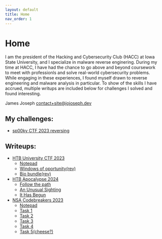 ```yaml
---
layout: default
title: Home
nav_order: 1
---
```


# Home

I am the president of the Hacking and Cybersecurity Club (HACC) at Iowa State University, and I specialize in malware reverse enginering. During my time at HACC, I have had the chance to go above and beyond coursework to meet with professionls and solve real-world cybersecurity problems. While engaging in these experiences, I found myself drawn to reverse engineering and malware analysis in particular. To show of the skills I have accrued, multiple writups are included below for challenges I solved and found interesting.

James Joseph
contact+site@jojoseph.dev

## My challenges:
- [sp00ky CTF 2023 reversing](https://github.com/JamesOttoJ/sp00ky_2023_rev)

## Writeups:
- [HTB University CTF 2023](./HTB_University_CTF_2023/directory)
    - [Notepad](./HTB_University_CTF_2023/notepad)
    - [Windows of oportunity(rev)](./HTB_University_CTF_2023/windows_of_opportunity)
    - [Bio bundle(rev)](./HTB_University_CTF_2023/bio_bundle)
- [HTB Apocalypse 2024](./HTB_Apocalypse_2024/directory)
    - [Follow the path](./HTB_Apocalypse_2024/follow_the_path)
    - [An Unusual Sighting](./HTB_Apocalypse_2024/an_unusual_sighting)
    - [It Has Begun](./HTB_Apocalypse_2024/it_has_begun)
- [NSA Codebreakers 2023](./NSA_Codebreakers_2023/directory)
    - [Notepad](./NSA_Codebreakers_2023/notepad)
    - [Task 1](./NSA_Codebreakers_2023/task1)
    - [Task 2](./NSA_Codebreakers_2023/task2)
    - [Task 3](./NSA_Codebreakers_2023/task3)
    - [Task 4](./NSA_Codebreakers_2023/task4)
    - [Task 5(cheese?)](./NSA_Codebreakers_2023/task5)
